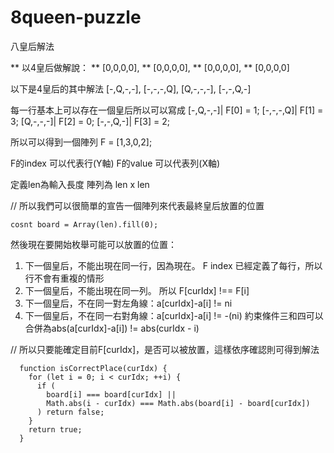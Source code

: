 # 8queen-puzzle
八皇后解法

** 以4皇后做解說：
** [0,0,0,0],
** [0,0,0,0],
** [0,0,0,0],
** [0,0,0,0]


以下是4皇后的其中解法
[-,Q,-,-],
[-,-,-,Q],
[Q,-,-,-],
[-,-,Q,-]

每一行基本上可以存在一個皇后所以可以寫成
[-,Q,-,-]|  F[0] = 1;
[-,-,-,Q]|  F[1] = 3;
[Q,-,-,-]|  F[2] = 0;
[-,-,Q,-]|  F[3] = 2;

所以可以得到一個陣列 F = [1,3,0,2];

F的index 可以代表行(Y軸)
F的value 可以代表列(X軸)

定義len為輸入長度 陣列為 len x len

// 所以我們可以很簡單的宣告一個陣列來代表最終皇后放置的位置
```
cosnt board = Array(len).fill(0);
```

然後現在要開始枚舉可能可以放置的位置：
1. 下一個皇后，不能出現在同一行，因為現在。 F index 已經定義了每行，所以行不會有重複的情形
2. 下一個皇后，不能出現在同一列。 所以 F[curIdx] !== F[i]
3. 下一個皇后，不在同一對左角線：a[curIdx]-a[i] != ni
4. 下一個皇后，不在同一右對角線：a[curIdx]-a[i] != -(ni)
約束條件三和四可以合併為abs(a[curIdx]-a[i]) != abs(curIdx - i)


// 所以只要能確定目前F[curIdx]，是否可以被放置，這樣依序確認則可得到解法
```
  function isCorrectPlace(curIdx) {
    for (let i = 0; i < curIdx; ++i) {
      if (
        board[i] === board[curIdx] ||
        Math.abs(i - curIdx) === Math.abs(board[i] - board[curIdx])
      ) return false;
    }
    return true;
  }

```


